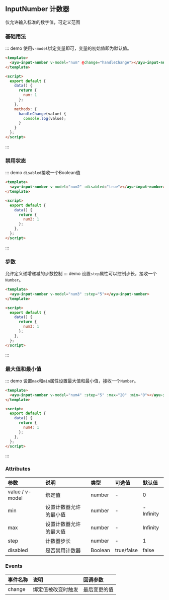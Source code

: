 ## InputNumber 计数器
仅允许输入标准的数字值，可定义范围
<script>
  export default {
    data() {
      return {
        num: 1,
        num2: 1,
        num3: 1,
        num4: 1
      };
    },
    methods: {
      handleChange(value) {
        console.log(value);
      }
    }
  };
</script>
### 基础用法
::: demo 使用`v-model`绑定变量即可，变量的初始值即为默认值。
``` html
<template>
  <ayu-input-number v-model="num" @change="handleChange"></ayu-input-number>
</template>

<script>
  export default {
    data() {
      return {
        num: 1
      };
    },
    methods: {
      handleChange(value) {
        console.log(value);
      }
    }
  };
</script>
```
:::

### 禁用状态
::: demo `disabled`接收一个Boolean值
``` html
<template>
  <ayu-input-number v-model="num2" :disabled="true"></ayu-input-number>
</template>

<script>
  export default {
    data() {
      return {
        num2: 1
      };
    },
  };
</script>
```
:::

### 步数

允许定义递增递减的步数控制
::: demo 设置`step`属性可以控制步长，接收一个`Number`。
``` html
<template>
  <ayu-input-number v-model="num3" :step="5"></ayu-input-number>
</template>

<script>
  export default {
    data() {
      return {
        num3: 1
      };
    },
  };
</script>
```
:::

### 最大值和最小值
::: demo 设置`max`和`min`属性设置最大值和最小值，接收一个`Number`。
``` html
<template>
  <ayu-input-number v-model="num4" :step="5" :max="20" :min="0"></ayu-input-number>
</template>

<script>
  export default {
    data() {
      return {
        num4: 1
      };
    },
  };
</script>
```
:::

### Attributes
|参数|说明|类型|可选值|默认值
|:---|:---|:---|:---|:---
|value / v-model|绑定值|number|-|0
|min|设置计数器允许的最小值|number|-|-Infinity
|max|设置计数器允许的最大值|number|-|Infinity
|step|计数器步长|number|-|1
|disabled|是否禁用计数器|Boolean|true/false|false

### Events
事件名称|说明|回调参数
:---|:---|:---
change|绑定值被改变时触发|最后变更的值